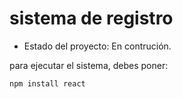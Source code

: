 <h1> sistema de registro</h1>

- Estado del proyecto: En contrución.

para ejecutar el sistema, debes poner:

```npm install react```
